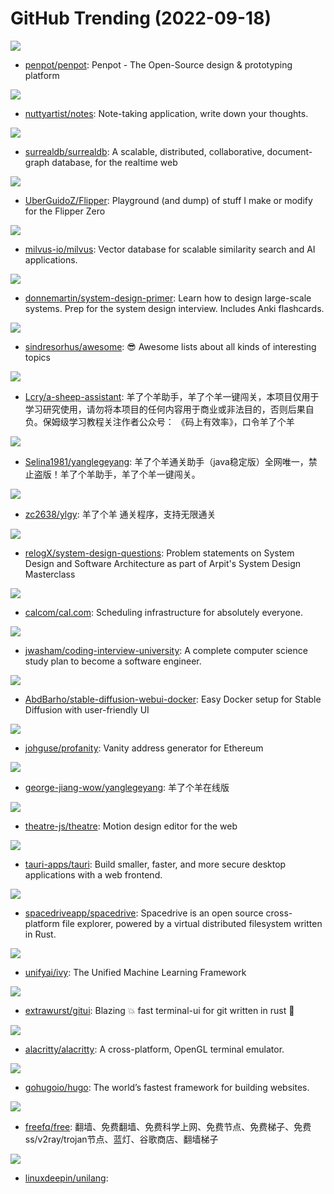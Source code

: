 # GitHub Trending (2022-09-18)

![](https://img.shields.io/badge/Clojure-New%20580-green?style=flat-square&logo=appveyor)
- [penpot/penpot](https://github.com/penpot/penpot): Penpot - The Open-Source design & prototyping platform

![](https://img.shields.io/badge/C%2B%2B-New%20208-green?style=flat-square&logo=appveyor)
- [nuttyartist/notes](https://github.com/nuttyartist/notes): Note-taking application, write down your thoughts.

![](https://img.shields.io/badge/Rust-New%201-green?style=flat-square&logo=appveyor)
- [surrealdb/surrealdb](https://github.com/surrealdb/surrealdb): A scalable, distributed, collaborative, document-graph database, for the realtime web

![](https://img.shields.io/badge/HTML-New%2051-green?style=flat-square&logo=appveyor)
- [UberGuidoZ/Flipper](https://github.com/UberGuidoZ/Flipper): Playground (and dump) of stuff I make or modify for the Flipper Zero

![](https://img.shields.io/badge/Go-New%2091-green?style=flat-square&logo=appveyor)
- [milvus-io/milvus](https://github.com/milvus-io/milvus): Vector database for scalable similarity search and AI applications.

![](https://img.shields.io/badge/Python-New%2079-green?style=flat-square&logo=appveyor)
- [donnemartin/system-design-primer](https://github.com/donnemartin/system-design-primer): Learn how to design large-scale systems. Prep for the system design interview. Includes Anki flashcards.

![](https://img.shields.io/badge/none-New%20137-green?style=flat-square&logo=appveyor)
- [sindresorhus/awesome](https://github.com/sindresorhus/awesome): 😎 Awesome lists about all kinds of interesting topics

![](https://img.shields.io/badge/Python-New%20161-green?style=flat-square&logo=appveyor)
- [Lcry/a-sheep-assistant](https://github.com/Lcry/a-sheep-assistant): 羊了个羊助手，羊了个羊一键闯关，本项目仅用于学习研究使用，请勿将本项目的任何内容用于商业或非法目的，否则后果自负。保姆级学习教程关注作者公众号： 《码上有效率》，口令羊了个羊

![](https://img.shields.io/badge/Java-New%204-green?style=flat-square&logo=appveyor)
- [Selina1981/yanglegeyang](https://github.com/Selina1981/yanglegeyang): 羊了个羊通关助手（java稳定版）全网唯一，禁止盗版！羊了个羊助手，羊了个羊一键闯关。

![](https://img.shields.io/badge/Go-New%2054-green?style=flat-square&logo=appveyor)
- [zc2638/ylgy](https://github.com/zc2638/ylgy): 羊了个羊 通关程序，支持无限通关

![](https://img.shields.io/badge/Python-New%2010-green?style=flat-square&logo=appveyor)
- [relogX/system-design-questions](https://github.com/relogX/system-design-questions): Problem statements on System Design and Software Architecture as part of Arpit's System Design Masterclass

![](https://img.shields.io/badge/TypeScript-New%2030-green?style=flat-square&logo=appveyor)
- [calcom/cal.com](https://github.com/calcom/cal.com): Scheduling infrastructure for absolutely everyone.

![](https://img.shields.io/badge/none-New%20365-green?style=flat-square&logo=appveyor)
- [jwasham/coding-interview-university](https://github.com/jwasham/coding-interview-university): A complete computer science study plan to become a software engineer.

![](https://img.shields.io/badge/Dockerfile-New%2035-green?style=flat-square&logo=appveyor)
- [AbdBarho/stable-diffusion-webui-docker](https://github.com/AbdBarho/stable-diffusion-webui-docker): Easy Docker setup for Stable Diffusion with user-friendly UI

![](https://img.shields.io/badge/C%2B%2B-New%201-green?style=flat-square&logo=appveyor)
- [johguse/profanity](https://github.com/johguse/profanity): Vanity address generator for Ethereum

![](https://img.shields.io/badge/JavaScript-New%2026-green?style=flat-square&logo=appveyor)
- [george-jiang-wow/yanglegeyang](https://github.com/george-jiang-wow/yanglegeyang): 羊了个羊在线版

![](https://img.shields.io/badge/TypeScript-New%20186-green?style=flat-square&logo=appveyor)
- [theatre-js/theatre](https://github.com/theatre-js/theatre): Motion design editor for the web

![](https://img.shields.io/badge/Rust-New%20178-green?style=flat-square&logo=appveyor)
- [tauri-apps/tauri](https://github.com/tauri-apps/tauri): Build smaller, faster, and more secure desktop applications with a web frontend.

![](https://img.shields.io/badge/TypeScript-New%2045-green?style=flat-square&logo=appveyor)
- [spacedriveapp/spacedrive](https://github.com/spacedriveapp/spacedrive): Spacedrive is an open source cross-platform file explorer, powered by a virtual distributed filesystem written in Rust.

![](https://img.shields.io/badge/Python-New%2022-green?style=flat-square&logo=appveyor)
- [unifyai/ivy](https://github.com/unifyai/ivy): The Unified Machine Learning Framework

![](https://img.shields.io/badge/Rust-New%20465-green?style=flat-square&logo=appveyor)
- [extrawurst/gitui](https://github.com/extrawurst/gitui): Blazing 💥 fast terminal-ui for git written in rust 🦀

![](https://img.shields.io/badge/Rust-New%2036-green?style=flat-square&logo=appveyor)
- [alacritty/alacritty](https://github.com/alacritty/alacritty): A cross-platform, OpenGL terminal emulator.

![](https://img.shields.io/badge/Go-New%2071-green?style=flat-square&logo=appveyor)
- [gohugoio/hugo](https://github.com/gohugoio/hugo): The world’s fastest framework for building websites.

![](https://img.shields.io/badge/none-New%2019-green?style=flat-square&logo=appveyor)
- [freefq/free](https://github.com/freefq/free): 翻墙、免费翻墙、免费科学上网、免费节点、免费梯子、免费ss/v2ray/trojan节点、蓝灯、谷歌商店、翻墙梯子

![](https://img.shields.io/badge/C%2B%2B-New%2023-green?style=flat-square&logo=appveyor)
- [linuxdeepin/unilang](https://github.com/linuxdeepin/unilang): 

